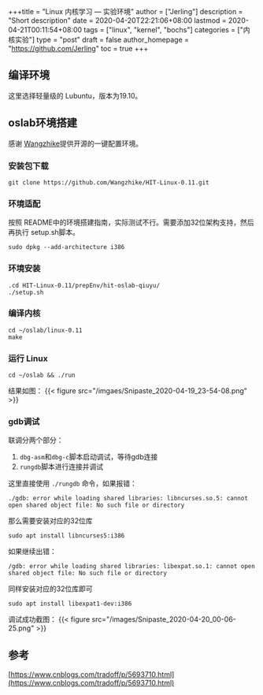 +++title = "Linux 内核学习 — 实验环境"
author = ["Jerling"]
description = "Short description"
date = 2020-04-20T22:21:06+08:00
lastmod = 2020-04-21T00:11:54+08:00
tags = ["linux", "kernel", "bochs"]
categories = ["内核实验"]
type = "post"
draft = false
author_homepage = "https://github.com/Jerling"
toc = true
+++

## 编译环境
这里选择轻量级的 Lubuntu，版本为19.10。

## oslab环境搭建

感谢 [Wangzhike](https://github.com/Wangzhike/HIT-Linux-0.11)提供开源的一键配置环境。

### 安装包下载
```shell
git clone https://github.com/Wangzhike/HIT-Linux-0.11.git
```

### 环境适配
按照 README中的环境搭建指南，实际测试不行。需要添加32位架构支持，然后再执行 setup.sh脚本。
```shell
sudo dpkg --add-architecture i386
```

### 环境安装
```shell
.cd HIT-Linux-0.11/prepEnv/hit-oslab-qiuyu/ 
./setup.sh
```

### 编译内核
```shell
cd ~/oslab/linux-0.11
make
```

### 运行 Linux
```shell
cd ~/oslab && ./run
```
结果如图：
{{< figure src="/imgaes/Snipaste_2020-04-19_23-54-08.png" >}}

### gdb调试
联调分两个部分：
1. `dbg-asm`和`dbg-c`脚本启动调试，等待gdb连接
2. `rungdb`脚本进行连接并调试

这里直接使用 `./rungdb` 命令，如果报错：
```shell
./gdb: error while loading shared libraries: libncurses.so.5: cannot open shared object file: No such file or directory
```
那么需要安装对应的32位库
```shell
sudo apt install libncurses5:i386
```

如果继续出错：
```
/gdb: error while loading shared libraries: libexpat.so.1: cannot open shared object file: No such file or directory
```
同样安装对应的32位库即可
```shell
sudo apt install libexpat1-dev:i386
```

调试成功截图：
{{< figure src="/images/Snipaste_2020-04-20_00-06-25.png" >}}

## 参考
[https://www.cnblogs.com/tradoff/p/5693710.html](https://www.cnblogs.com/tradoff/p/5693710.html)
